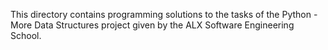 This directory contains programming solutions to the tasks 
of the Python - More Data Structures project given by the ALX Software Engineering School.
